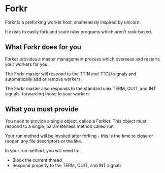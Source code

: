 # Forkr
Forkr is a preforking worker host, shamelessly inspired by unicorn.

It exists to easily fork and scale ruby programs which aren't rack-based.

## What Forkr does for you
Forker provides a master management process which oversees and restarts your workers for you.

The Forkr master will respond to the TTIN and TTOU signals and automatically add or remove workers.

The Forkr master also responds to the standard unix TERM, QUIT, and INT signals, forwarding those to your workers.

## What you must provide
You need to provide a single object, called a Forklet.  This object must respond to a single, parameterless method called run.

Your run method will be invoked after forking - this is the time to close or reopen any file descriptors or the like.

In your run method, you will need to:
* Block the current thread
* Respond properly to the TERM, QUIT, and INT signals
